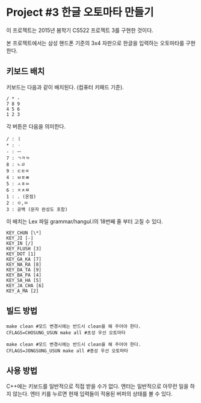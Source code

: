 # Project #3 한글 오토마타 만들기

이 프로젝트는 2015년 봄학기 CS522 프로젝트 3를 구현한 것이다.

본 프로젝트에서는 삼성 핸드폰 기준의 3x4 자판으로 한글을 입력하는 오토마타를 구현한다.

## 키보드 배치
키보드는 다음과 같이 배치된다. (컴퓨터 키패드 기준).

~~~~~~~~~~~~~{.txt}
/ * -
7 8 9
4 5 6
1 2 3
~~~~~~~~~~~~~

각 버튼은 다음을 의미한다.

~~~~~~~~~~~~~{.txt}
/ : ㅣ
* : ㆍ
- : ㅡ
7 : ㄱㅋㄲ
8 : ㄴㄹ
9 : ㄷㅌㄸ
4 : ㅂㅍㅃ
5 : ㅅㅎㅆ
6 : ㅈㅊㅉ
1 : . (온점)
2 : ㅇ,ㅁ
3 : 공백 (문자 완성도 포함)
~~~~~~~~~~~~~

이 배치는 Lex 파일 grammar/hangul.l의 18번째 줄 부터 고칠 수 있다.
~~~~~~~~~~~~~{.l}
KEY_CHUN [\*]
KEY_JI [-]
KEY_IN [/]
KEY_FLUSH [3]
KEY_DOT [1]
KEY_GA_KA [7]
KEY_NA_RA [8]
KEY_DA_TA [9]
KEY_BA_PA [4]
KEY_SA_HA [5]
KEY_JA_CHA [6]
KEY_A_MA [2]
~~~~~~~~~~~~~
 

## 빌드 방법
~~~~~~~~~~~~~{.bash}
make clean #모드 변경시에는 반드시 clean을 해 주어야 한다.
CFLAGS=CHOSUNG_USUN make all #초성 우선 오토마타

make clean #모드 변경시에는 반드시 clean을 해 주어야 한다.
CFLAGS=JONGSUNG_USUN make all #종성 우선 오토마타
~~~~~~~~~~~~~

## 사용 방법
C++에는 키보드를 일반적으로 직접 받을 수가 없다.
엔터는 일반적으로 아무런 일을 하지 않는다.
엔터 키를 누르면 현재 입력들이 적용된 버퍼의 상태를 볼 수 있다.

